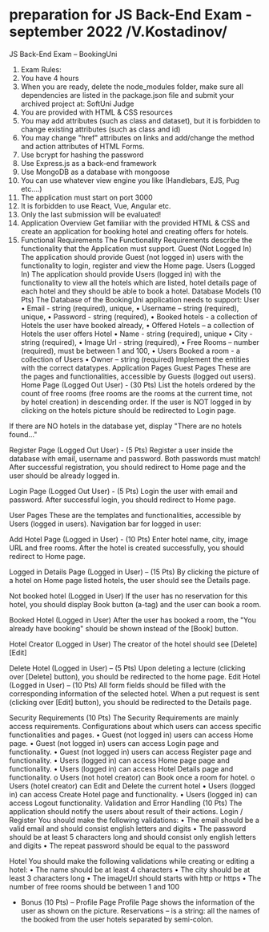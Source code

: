 # preparation for JS Back-End Exam -september 2022 /V.Kostadinov/
JS Back-End Exam – BookingUni
1.	Exam Rules:
1.	You have 4 hours 
2.	When you are ready, delete the node_modules folder, make sure all dependencies are listed in the package.json file and submit your archived project at: SoftUni Judge
3.	You are provided with HTML & CSS resources
4.	 You may add attributes (such as class and dataset), but it is forbidden to change existing attributes (such as class and id)
5.	You may change "href" attributes on links and add/change the method and action attributes of HTML Forms.
6.	Use bcrypt for hashing the password
7.	Use Express.js as a back-end framework
8.	Use MongoDB as a database with mongoose
9.	You can use whatever view engine you like (Handlebars, EJS, Pug etc.…)
10.	The application must start on port 3000
11.	It is forbidden to use React, Vue, Angular etc.
12.	Only the last submission will be evaluated!
2.	Application Overview
Get familiar with the provided HTML & CSS and create an application for booking hotel and creating offers for hotels.
3.	Functional Requirements
The Functionality Requirements describe the functionality that the Application must support.
Guest (Not Logged In)
The application should provide Guest (not logged in) users with the functionality to login, register and view the Home page.
Users (Logged In)
The application should provide Users (logged in) with the functionality to view all the hotels which are listed, hotel details page of each hotel and they should be able to book a hotel. 
Database Models (10 Pts)
The Database of the BookingUni application needs to support:
User
•	Email - string (required), unique,
•	Username – string (required), unique,
•	Password - string (required),
•	Booked hotels - a collection of Hotels the user have booked already,
•	Offered Hotels – a collection of Hotels the user offers
Hotel
•	Name - string (required), unique
•	City - string (required),
•	Image Url - string (required),
•	Free Rooms – number (required), must be between 1 and 100,
•	Users Booked a room - a collection of Users
•	Owner – string (required)
Implement the entities with the correct datatypes.
Application Pages
Guest Pages
These are the pages and functionalities, accessible by Guests (logged out users).
Home Page (Logged Out User) - (30 Pts)
List the hotels ordered by the count of free rooms (free rooms are the rooms at the current time, not by hotel creation) in descending order.
If the user is NOT logged in by clicking on the hotels picture should be redirected to Login page.
 

If there are NO hotels in the database yet, display "There are no hotels found…"
 
Register Page (Logged Out User)  - (5 Pts)
Register a user inside the database with email, username and password. Both passwords must match! After successful registration, you should redirect to Home page and the user should be already logged in.
 
Login Page (Logged Out User) - (5 Pts)
Login the user with email and password. After successful login, you should redirect to Home page.

 

User Pages 
These are the templates and functionalities, accessible by Users (logged in users).
Navigation bar for logged in user:
 
Add Hotel Page (Logged in User) - (10 Pts)
Enter hotel name, city, image URL and free rooms. After the hotel is created successfully, you should redirect to Home page.
 
Logged in Details Page (Logged in User) – (15 Pts)
By clicking the picture of a hotel on Home page listed hotels, the user should see the Details page.

Not booked hotel (Logged in User)
If the user has no reservation for this hotel, you should display Book button (a-tag) and the user can book a room.
 


Booked Hotel (Logged in User)
After the user has booked a room, the "You already have booking" should be shown instead of the [Book] button.
 

Hotel Creator (Logged in User)
The creator of the hotel should see [Delete] [Edit]
 
Delete Hotel (Logged in User) – (5 Pts)
Upon deleting a lecture (clicking over [Delete] button), you should be redirected to the home page.
Edit Hotel (Logged in User) – (10 Pts)
All form fields should be filled with the corresponding information of the selected hotel. When a put request is sent (clicking over [Edit] button), you should be redirected to the Details page.
 

Security Requirements (10 Pts)
The Security Requirements are mainly access requirements. Configurations about which users can access specific functionalities and pages.
•	Guest (not logged in) users can access Home page.
•	Guest (not logged in) users can access Login page and functionality.
•	Guest (not logged in) users can access Register page and functionality.
•	Users (logged in) can access Home page page and functionality.
•	Users (logged in) can access Hotel Details page and functionality.
o	Users (not hotel creator) can Book once a room for hotel.
o	Users (hotel creator) can Edit and Delete the current hotel
•	Users (logged in) can access Create Hotel page and functionality.
•	Users (logged in) can access Logout functionality.
Validation and Error Handling (10 Pts)
The application should notify the users about result of their actions.
Login / Register
You should make the following validations:
•	The email should be a valid email and should consist english letters and digits
•	The password should be at least 5 characters long and should consist only english letters and digits
•	The repeat password should be equal to the password

 

Hotel
You should make the following validations while creating or editing a hotel:
•	The name should be at least 4 characters
•	The city should be at least 3 characters long
•	The imageUrl should starts with http or https
•	The number of free rooms should be between 1 and 100
 

* Bonus (10 Pts) – Profile Page
Profile Page shows the information of the user as shown on the picture.
Reservations – is a string:  all the names of the booked from the user hotels separated by semi-colon.
 

